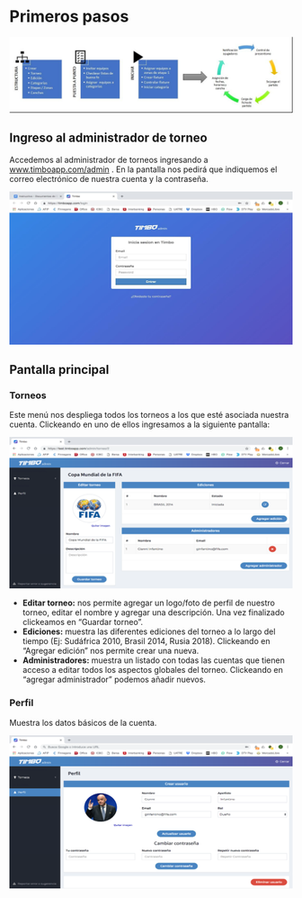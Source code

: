 # Primeros pasos

<p align="center"><img src="images/primeros-pasos1.jpg"></p>

## Ingreso al administrador de torneo

Accedemos al administrador de torneos ingresando a www.timboapp.com/admin . En la pantalla nos pedirá que indiquemos el correo electrónico de nuestra cuenta y la contraseña.

<p align="center"><img src="images/primeros-pasos2.jpg"></p>


## Pantalla principal

### Torneos

Este menú nos despliega todos los torneos a los que esté asociada nuestra cuenta. Clickeando en uno de ellos ingresamos a la siguiente pantalla:

<p align="center"><img src="images/primeros-pasos3.png"></p>

- <strong>Editar torneo:</strong> nos permite agregar un logo/foto de perfil de nuestro torneo, editar el nombre y agregar una descripción. Una vez finalizado clickeamos en “Guardar torneo”.
- <strong>Ediciones:</strong> muestra las diferentes ediciones del torneo a lo largo del tiempo (Ej: Sudáfrica 2010, Brasil 2014, Rusia 2018). Clickeando en “Agregar edición” nos permite crear una nueva.
- <strong>Administradores:</strong> muestra un listado con todas las cuentas que tienen acceso a editar todos los aspectos globales del torneo. Clickeando en “agregar administrador” podemos añadir nuevos.

### Perfil

Muestra los datos básicos de la cuenta.

<p align="center"><img src="images/primeros-pasos4.png"></p>